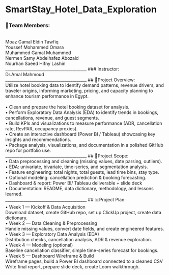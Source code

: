 # SmartStay_Hotel_Data_Exploration

### 👥Team Members:<br>
<br>
Moaz Gamal Eldin Tawfiq<br>
Youssef Mohammed Omara<br>
Muhammed Gamal Muhammed<br>
Nermen Samy Abdelhafez Abozaid<br>
Nourhan Saeed Hifny Lashin<br>
________________________________________
### Instructor: <br>
Dr.Amal Mahmoud <br>
________________________________________
## 📌Project Overview:<br>
Utilize hotel booking data to identify demand patterns, revenue drivers, and traveler origins, informing marketing, pricing, and capacity planning to enhance tourism performance in Egypt.<br>
 <br>
  •	Clean and prepare the hotel booking dataset for analysis.<br>
  •	Perform Exploratory Data Analysis (EDA) to identify trends in bookings, cancellations, revenue, and guest segments.<br>
  •	Build KPIs and visualizations to measure performance (ADR, cancellation rate, RevPAR, occupancy proxies).<br>
  •	Create an interactive dashboard (Power BI / Tableau) showcasing key insights and recommendations.<br>
  •	Package analysis, visualizations, and documentation in a polished GitHub repo for portfolio use.<br>
________________________________________
## 🎯Project Scope:<br>
  •	Data preprocessing and cleaning (missing values, date parsing, outliers).<br>
  •	EDA: univariate, bivariate, time-series, and segmentation analysis.<br>
  •	Feature engineering: total nights, total guests, lead time bins, stay type.<br>
  •	Optional modeling: cancellation prediction & booking forecasting.<br>
  •	Dashboard & report: Power BI/ Tableau deliverable + slide deck <br>
  •	Documentation: README, data dictionary, methodology, and lessons learned.<br>
________________________________________
## 📊Project Plan: <br>
•	Week 1 — Kickoff & Data Acquisition<br>
  	Download dataset, create GitHub repo, set up ClickUp project, create data dictionary.<br>
•	Week 2 — Data Cleaning & Preprocessing<br>
  	Handle missing values, convert date fields, and create engineered features.<br>
•	Week 3 — Exploratory Data Analysis (EDA)<br>
  	Distribution checks, cancellation analysis, ADR & revenue exploration.<br>
•	Week 4 — Modeling (optional)<br>
  	Baseline cancellation classifier, simple time-series forecast for bookings.<br>
•	Week 5 — Dashboard Wireframe & Build<br>
  	Wireframe pages, build a Power BI dashboard connected to a cleaned CSV <br>
  	Write final report, prepare slide deck, create Loom walkthrough.<br>

